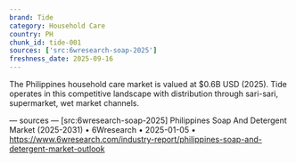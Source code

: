```yaml
---
brand: Tide
category: Household Care
country: PH
chunk_id: tide-001
sources: ['src:6wresearch-soap-2025']
freshness_date: 2025-09-16
---
```


The Philippines household care market is valued at $0.6B USD (2025). Tide operates in this competitive landscape with distribution through sari-sari, supermarket, wet market channels.

— sources —
[src:6wresearch-soap-2025] Philippines Soap And Detergent Market (2025-2031) • 6Wresearch • 2025-01-05 • https://www.6wresearch.com/industry-report/philippines-soap-and-detergent-market-outlook
